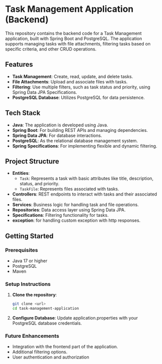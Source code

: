 # Task Management Application (Backend)

This repository contains the backend code for a Task Management application, built with Spring Boot and PostgreSQL. The application supports managing tasks with file attachments, filtering tasks based on specific criteria, and other CRUD operations.

## Features

- **Task Management**: Create, read, update, and delete tasks.
- **File Attachments**: Upload and associate files with tasks.
- **Filtering**: Use multiple filters, such as task status and priority, using Spring Data JPA Specifications.
- **PostgreSQL Database**: Utilizes PostgreSQL for data persistence.

## Tech Stack

- **Java**: The application is developed using Java.
- **Spring Boot**: For building REST APIs and managing dependencies.
- **Spring Data JPA**: For database interactions.
- **PostgreSQL**: As the relational database management system.
- **Spring Specifications**: For implementing flexible and dynamic filtering.

## Project Structure

- **Entities**:
    - `Task`: Represents a task with basic attributes like title, description, status, and priority.
    - `TaskFile`: Represents files associated with tasks.
- **Controllers**: REST endpoints to interact with tasks and their associated files.
- **Services**: Business logic for handling task and file operations.
- **Repositories**: Data access layer using Spring Data JPA.
- **Specifications**: Filtering functionality for tasks.
- **exception**: for handling custom exception with http responses.

## Getting Started

### Prerequisites

- Java 17 or higher
- PostgreSQL
- Maven


### Setup Instructions

1. **Clone the repository**:

   ```bash
   git clone <url>
   cd task-management-application


2. **Configure Database**: Update application.properties with your PostgreSQL database credentials.   

### Future Enhancements
- Integration with the frontend part of the application.
- Additional filtering options.
- User authentication and authorization
